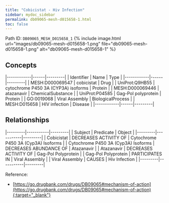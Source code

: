 ```yaml
---
title: "Cobicistat - Hiv Infection"
sidebar: mydoc_sidebar
permalink: db09065-mesh-d015658-1.html
toc: false 
---
```



Path ID: `DB09065_MESH_D015658_1`
{% include image.html url="images/db09065-mesh-d015658-1.png" file="db09065-mesh-d015658-1.png" alt="db09065-mesh-d015658-1" %}

## Concepts

|------------|------|---------|
| Identifier | Name | Type    |
|------------|------|---------|
| MESH:D000069547 | cobicistat | Drug |
| UniProt:Q9HB55 | cytochrome P450 3A (CYP3A) isoforms | Protein |
| MESH:D000069446 | atazanavir | ChemicalSubstance |
| UniProt:P04585 | Gag-Pol polyprotein | Protein |
| GO:0019068 | Viral Assembly | BiologicalProcess |
| MESH:D015658 | HIV infection | Disease |
|------------|------|---------|

## Relationships

|---------|-----------|---------|
| Subject | Predicate | Object  |
|---------|-----------|---------|
| Cobicistat | DECREASES ACTIVITY OF | Cytochrome P450 3A (Cyp3A) Isoforms |
| Cytochrome P450 3A (Cyp3A) Isoforms | DECREASES ABUNDANCE OF | Atazanavir |
| Atazanavir | DECREASES ACTIVITY OF | Gag-Pol Polyprotein |
| Gag-Pol Polyprotein | PARTICIPATES IN | Viral Assembly |
| Viral Assembly | CAUSES | Hiv Infection |
|---------|-----------|---------|

Reference:
  - [https://go.drugbank.com/drugs/DB09065#mechanism-of-action](https://go.drugbank.com/drugs/DB09065#mechanism-of-action){:target="_blank"}